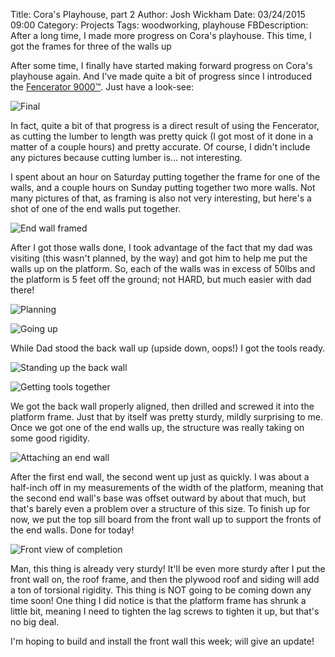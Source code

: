 Title: Cora's Playhouse, part 2
Author: Josh Wickham
Date: 03/24/2015 09:00
Category: Projects
Tags: woodworking, playhouse
FBDescription: After a long time, I made more progress on Cora's playhouse. This time, I got the frames for three of the
               walls up

After some time, I finally have started making forward progress on Cora's playhouse again. And I've made quite a bit of
progress since I introduced the [Fencerator 9000™][fencerator]. Just have a look-see:

![Final][final]

In fact, quite a bit of that progress is a direct result of using the Fencerator, as cutting the lumber to length was
pretty quick (I got most of it done in a matter of a couple hours) and pretty accurate. Of course, I didn't include any
pictures because cutting lumber is... not interesting.

I spent about an hour on Saturday putting together the frame for one of the walls, and a couple hours on Sunday putting
together two more walls. Not many pictures of that, as framing is also not very interesting, but here's a shot of one of
the end walls put together.

![End wall framed][endwall]

After I got those walls done, I took advantage of the fact that my dad was visiting (this wasn't planned, by the way) and
got him to help me put the walls up on the platform. So, each of the walls was in excess of 50lbs and the platform is
5 feet off the ground; not HARD, but much easier with dad there!

![Planning][1]

![Going up][1a]

While Dad stood the back wall up (upside down, oops!) I got the tools ready.

![Standing up the back wall][2]

![Getting tools together][3]

We got the back wall properly aligned, then drilled and screwed it into the platform frame. Just that by itself was
pretty sturdy, mildly surprising to me. Once we got one of the end walls up, the structure was really taking on some
good rigidity.

![Attaching an end wall][4]

After the first end wall, the second went up just as quickly. I was about a half-inch off in my measurements of the
width of the platform, meaning that the second end wall's base was offset outward by about that much, but that's barely
even a problem over a structure of this size. To finish up for now, we put the top sill board from the front wall up to
support the fronts of the end walls. Done for today!

![Front view of completion][5]

Man, this thing is already very sturdy! It'll be even more sturdy after I put the front wall on, the roof frame, and 
then the plywood roof and siding will add a ton of torsional rigidity. This thing is NOT going to be coming down any
time soon! One thing I did notice is that the platform frame has shrunk a little bit, meaning I need to tighten the 
lag screws to tighten it up, but that's no big deal.

I'm hoping to build and install the front wall this week; will give an update!

[fencerator]: {filename}/fencerator-9000.md
[final]: {filename}/images/20150322_171103.jpg
[endwall]: {filename}/images/dsc03193.jpg
[1]: {filename}/images/20150322_162918.jpg
[1a]: {filename}/images/20150322_163001.jpg
[2]: {filename}/images/20150322_163458.jpg
[3]: {filename}/images/20150322_163607.jpg
[4]: {filename}/images/20150322_164256.jpg
[5]: {filename}/images/20150322_171054.jpg